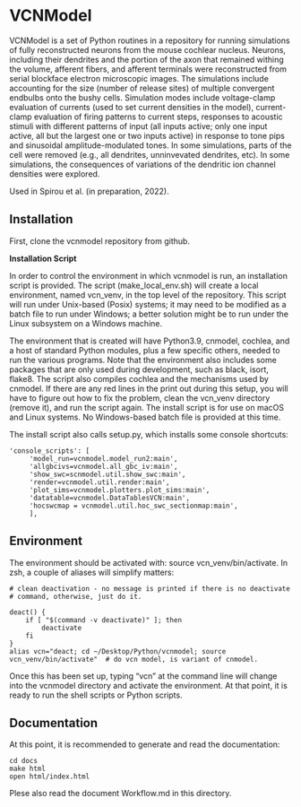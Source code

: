 VCNModel
========

VCNModel is a set of Python routines in a repository for running simulations of fully reconstructed neurons from the mouse cochlear nucleus.
Neurons, including their dendrites and the portion of the axon that remained withing the volume, afferent fibers, 
and afferent terminals were reconstructed from serial blockface electron microscopic images. 
The simulations include accounting for the size (number of release sites) of multiple convergent endbulbs onto the bushy cells.
Simulation modes include voltage-clamp evaluation of currents (used to set current densities in the model), current-clamp evaluation of firing patterns to current steps, responses to acoustic stimuli with different patterns of input (all inputs active; only one input active, all but the largest one or two inputs active) in response to tone pips and sinusoidal amplitude-modulated tones. In some simulations, parts of the cell were removed (e.g., all dendrites, unninvevated dendrites, etc). In some simulations, the consequences of variations of the dendritic ion channel densities were explored.

Used in Spirou et al. (in preparation, 2022).

Installation
------------

First, clone the vcnmodel repository from github.

**Installation Script**

In order to control the environment in which vcnmodel is run, an installation script is provided. The script (make_local_env.sh) will create a local environment, named vcn_venv, in the top level of the repository. This script will run under Unix-based (Posix) systems; it may need to be modified as a batch file to run under Windows; a better solution might be to run under the Linux subsystem on a Windows machine.

The environment that is created will have Python3.9, cnmodel, cochlea, and a host of standard Python modules, plus a few specific others, needed to run the various programs. Note that the environment also includes some packages that are only used during development, such as black, isort, flake8. The script also compiles cochlea and the mechanisms used by cnmodel. If there are any red lines in the print out during this setup, you will have to figure out how to fix the problem, clean the vcn_venv directory (remove it), and run the script again. The install script is for use on macOS and Linux systems. No Windows-based batch file is provided at this time.

The install script also calls setup.py, which installs some console shortcuts:

```
'console_scripts': [
     'model_run=vcnmodel.model_run2:main',
     'allgbcivs=vcnmodel.all_gbc_iv:main',
     'show_swc=scnmodel.util.show_swc:main',
     'render=vcnmodel.util.render:main',
     'plot_sims=vcnmodel.plotters.plot_sims:main',
     'datatable=vcnmodel.DataTablesVCN:main',
     'hocswcmap = vcnmodel.util.hoc_swc_sectionmap:main',
     ],
```


Environment
-----------
The environment should be activated with: source vcn_venv/bin/activate. In zsh, a couple of aliases will simplify matters:

  ```
  # clean deactivation - no message is printed if there is no deactivate
  # command, otherwise, just do it.

  deact() {
      if [ "$(command -v deactivate)" ]; then
          deactivate
      fi
  }
  alias vcn="deact; cd ~/Desktop/Python/vcnmodel; source vcn_venv/bin/activate"  # do vcn model, is variant of cnmodel.
  ```
  
  Once this has been set up, typing “vcn” at the command line will change into the vcnmodel directory and activate the environment.
  At that point, it is ready to run the shell scripts or Python scripts.

Documentation
-------------
At this point, it is recommended to generate and read the documentation:

  ```
  cd docs
  make html
  open html/index.html
  ```

Plese also read the document Workflow.md in this directory.




